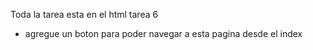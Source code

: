 Toda la tarea esta en el html tarea 6
- agregue un boton para poder navegar a esta pagina desde el index
